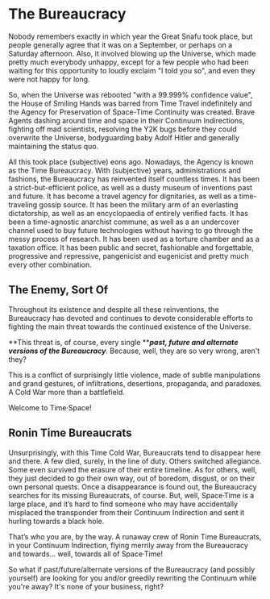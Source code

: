 # The Bureaucracy

Nobody remembers exactly in which year the Great Snafu took place, but people generally agree that it was on a September, or perhaps on a Saturday afternoon. Also, it involved blowing up the Universe, which made pretty much everybody unhappy, except for a few people who had been waiting for this opportunity to loudly exclaim "I told you so", and even they were not happy for long.

So, when the Universe was rebooted "with a 99.999% confidence value", the House of Smiling Hands was barred from Time Travel indefinitely and the Agency for Preservation of Space-Time Continuity was created. Brave Agents dashing around time and space in their Continuum Indirections, fighting off mad scientists, resolving the Y2K bugs before they could overwrite the Universe, bodyguarding baby Adolf Hitler and generally maintaining the status quo.

All this took place \(subjective\) eons ago. Nowadays, the Agency is known as the Time Bureaucracy. With \(subjective\) years, administrations and fashions, the Bureaucracy has reinvented itself countless times. It has been a strict-but-efficient police, as well as a dusty museum of inventions past and future. It has become a travel agency for dignitaries, as well as a time-traveling gossip source. It has been the military arm of an everlasting dictatorship, as well as an encyclopaedia of entirely verified facts. It has been a time-agnostic anarchist commune, as well as a an undercover channel used to buy future technologies without having to go through the messy process of research. It has been used as a torture chamber and as a taxation office. It has been public and secret, fashionable and forgettable, progressive and repressive, pangenicist and eugenicist and pretty much every other combination.

## The Enemy, Sort Of

Throughout its existence and despite all these reinventions, the Bureaucracy has devoted and continues to devote considerable efforts to fighting the main threat towards the continued existence of the Universe.

**This threat is, of course, every single **_**past, future and alternate versions of the Bureaucracy**_. Because, well, they are so very wrong, aren't they?

This is a conflict of surprisingly little violence, made of subtle manipulations and grand gestures, of infiltrations, desertions, propaganda, and paradoxes. A Cold War more than a battlefield.

Welcome to Time·Space!

## Ronin Time Bureaucrats

Unsurprisingly, with this Time Cold War, Bureaucrats tend to disappear here and there. A few died, surely, in the line of duty. Others switched allegiance. Some even survived the erasure of their entire timeline. As for others, well, they just decided to go their own way, out of boredom, disgust, or on their own personal quests. Once a disappearance is found out, the Bureaucracy searches for its missing Bureaucrats, of course. But, well, Space·Time is a large place, and it’s hard to find someone who may have accidentally misplaced the transponder from their Continuum Indirection and sent it hurling towards a black hole.

That’s who you are, by the way. A runaway crew of Ronin Time Bureaucrats, in your Continuum Indirection, flying merrily away from the Bureaucracy and towards... well, towards all of Space·Time!

So what if past/future/alternate versions of the Bureaucracy \(and possibly yourself\) are looking for you and/or greedily rewriting the Continuum while you're away? It's none of your business, right?


